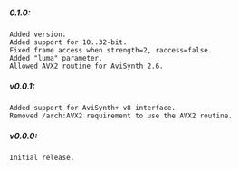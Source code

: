 ##### 0.1.0:
    Added version.
    Added support for 10..32-bit.
    Fixed frame access when strength=2, raccess=false.
    Added "luma" parameter.
    Allowed AVX2 routine for AviSynth 2.6.

##### v0.0.1:
    Added support for AviSynth+ v8 interface.
    Removed /arch:AVX2 requirement to use the AVX2 routine.

##### v0.0.0:
    Initial release.